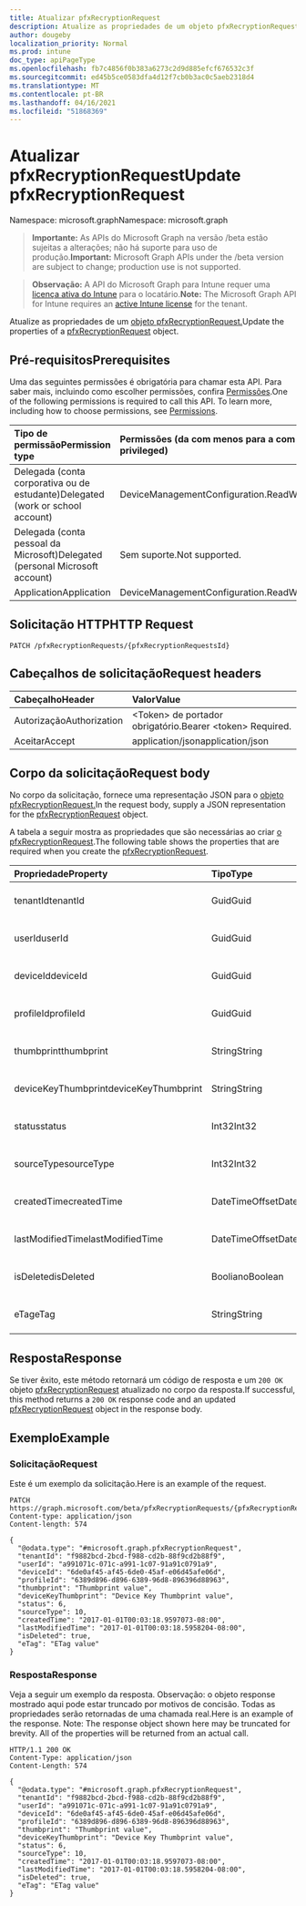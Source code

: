 ```yaml
---
title: Atualizar pfxRecryptionRequest
description: Atualize as propriedades de um objeto pfxRecryptionRequest.
author: dougeby
localization_priority: Normal
ms.prod: intune
doc_type: apiPageType
ms.openlocfilehash: fb7c4856f0b383a6273c2d9d885efcf676532c3f
ms.sourcegitcommit: ed45b5ce0583dfa4d12f7cb0b3ac0c5aeb2318d4
ms.translationtype: MT
ms.contentlocale: pt-BR
ms.lasthandoff: 04/16/2021
ms.locfileid: "51868369"
---
```

# <a name="update-pfxrecryptionrequest"></a><span data-ttu-id="f546f-103">Atualizar pfxRecryptionRequest</span><span class="sxs-lookup"><span data-stu-id="f546f-103">Update pfxRecryptionRequest</span></span>

<span data-ttu-id="f546f-104">Namespace: microsoft.graph</span><span class="sxs-lookup"><span data-stu-id="f546f-104">Namespace: microsoft.graph</span></span>

> <span data-ttu-id="f546f-105">**Importante:** As APIs do Microsoft Graph na versão /beta estão sujeitas a alterações; não há suporte para uso de produção.</span><span class="sxs-lookup"><span data-stu-id="f546f-105">**Important:** Microsoft Graph APIs under the /beta version are subject to change; production use is not supported.</span></span>

> <span data-ttu-id="f546f-106">**Observação:** A API do Microsoft Graph para Intune requer uma [licença ativa do Intune](https://go.microsoft.com/fwlink/?linkid=839381) para o locatário.</span><span class="sxs-lookup"><span data-stu-id="f546f-106">**Note:** The Microsoft Graph API for Intune requires an [active Intune license](https://go.microsoft.com/fwlink/?linkid=839381) for the tenant.</span></span>

<span data-ttu-id="f546f-107">Atualize as propriedades de um [objeto pfxRecryptionRequest.](../resources/intune-raimportcerts-pfxrecryptionrequest.md)</span><span class="sxs-lookup"><span data-stu-id="f546f-107">Update the properties of a [pfxRecryptionRequest](../resources/intune-raimportcerts-pfxrecryptionrequest.md) object.</span></span>

## <a name="prerequisites"></a><span data-ttu-id="f546f-108">Pré-requisitos</span><span class="sxs-lookup"><span data-stu-id="f546f-108">Prerequisites</span></span>
<span data-ttu-id="f546f-p101">Uma das seguintes permissões é obrigatória para chamar esta API. Para saber mais, incluindo como escolher permissões, confira [Permissões](/graph/permissions-reference).</span><span class="sxs-lookup"><span data-stu-id="f546f-p101">One of the following permissions is required to call this API. To learn more, including how to choose permissions, see [Permissions](/graph/permissions-reference).</span></span>

|<span data-ttu-id="f546f-111">Tipo de permissão</span><span class="sxs-lookup"><span data-stu-id="f546f-111">Permission type</span></span>|<span data-ttu-id="f546f-112">Permissões (da com menos para a com mais privilégios)</span><span class="sxs-lookup"><span data-stu-id="f546f-112">Permissions (from least to most privileged)</span></span>|
|:---|:---|
|<span data-ttu-id="f546f-113">Delegada (conta corporativa ou de estudante)</span><span class="sxs-lookup"><span data-stu-id="f546f-113">Delegated (work or school account)</span></span>|<span data-ttu-id="f546f-114">DeviceManagementConfiguration.ReadWrite.All</span><span class="sxs-lookup"><span data-stu-id="f546f-114">DeviceManagementConfiguration.ReadWrite.All</span></span>|
|<span data-ttu-id="f546f-115">Delegada (conta pessoal da Microsoft)</span><span class="sxs-lookup"><span data-stu-id="f546f-115">Delegated (personal Microsoft account)</span></span>|<span data-ttu-id="f546f-116">Sem suporte.</span><span class="sxs-lookup"><span data-stu-id="f546f-116">Not supported.</span></span>|
|<span data-ttu-id="f546f-117">Application</span><span class="sxs-lookup"><span data-stu-id="f546f-117">Application</span></span>|<span data-ttu-id="f546f-118">DeviceManagementConfiguration.ReadWrite.All</span><span class="sxs-lookup"><span data-stu-id="f546f-118">DeviceManagementConfiguration.ReadWrite.All</span></span>|

## <a name="http-request"></a><span data-ttu-id="f546f-119">Solicitação HTTP</span><span class="sxs-lookup"><span data-stu-id="f546f-119">HTTP Request</span></span>
<!-- {
  "blockType": "ignored"
}
-->
``` http
PATCH /pfxRecryptionRequests/{pfxRecryptionRequestsId}
```

## <a name="request-headers"></a><span data-ttu-id="f546f-120">Cabeçalhos de solicitação</span><span class="sxs-lookup"><span data-stu-id="f546f-120">Request headers</span></span>
|<span data-ttu-id="f546f-121">Cabeçalho</span><span class="sxs-lookup"><span data-stu-id="f546f-121">Header</span></span>|<span data-ttu-id="f546f-122">Valor</span><span class="sxs-lookup"><span data-stu-id="f546f-122">Value</span></span>|
|:---|:---|
|<span data-ttu-id="f546f-123">Autorização</span><span class="sxs-lookup"><span data-stu-id="f546f-123">Authorization</span></span>|<span data-ttu-id="f546f-124">&lt;Token&gt; de portador obrigatório.</span><span class="sxs-lookup"><span data-stu-id="f546f-124">Bearer &lt;token&gt; Required.</span></span>|
|<span data-ttu-id="f546f-125">Aceitar</span><span class="sxs-lookup"><span data-stu-id="f546f-125">Accept</span></span>|<span data-ttu-id="f546f-126">application/json</span><span class="sxs-lookup"><span data-stu-id="f546f-126">application/json</span></span>|

## <a name="request-body"></a><span data-ttu-id="f546f-127">Corpo da solicitação</span><span class="sxs-lookup"><span data-stu-id="f546f-127">Request body</span></span>
<span data-ttu-id="f546f-128">No corpo da solicitação, fornece uma representação JSON para o [objeto pfxRecryptionRequest.](../resources/intune-raimportcerts-pfxrecryptionrequest.md)</span><span class="sxs-lookup"><span data-stu-id="f546f-128">In the request body, supply a JSON representation for the [pfxRecryptionRequest](../resources/intune-raimportcerts-pfxrecryptionrequest.md) object.</span></span>

<span data-ttu-id="f546f-129">A tabela a seguir mostra as propriedades que são necessárias ao criar [o pfxRecryptionRequest](../resources/intune-raimportcerts-pfxrecryptionrequest.md).</span><span class="sxs-lookup"><span data-stu-id="f546f-129">The following table shows the properties that are required when you create the [pfxRecryptionRequest](../resources/intune-raimportcerts-pfxrecryptionrequest.md).</span></span>

|<span data-ttu-id="f546f-130">Propriedade</span><span class="sxs-lookup"><span data-stu-id="f546f-130">Property</span></span>|<span data-ttu-id="f546f-131">Tipo</span><span class="sxs-lookup"><span data-stu-id="f546f-131">Type</span></span>|<span data-ttu-id="f546f-132">Descrição</span><span class="sxs-lookup"><span data-stu-id="f546f-132">Description</span></span>|
|:---|:---|:---|
|<span data-ttu-id="f546f-133">tenantId</span><span class="sxs-lookup"><span data-stu-id="f546f-133">tenantId</span></span>|<span data-ttu-id="f546f-134">Guid</span><span class="sxs-lookup"><span data-stu-id="f546f-134">Guid</span></span>|<span data-ttu-id="f546f-135">Ainda não documentado</span><span class="sxs-lookup"><span data-stu-id="f546f-135">Not yet documented</span></span>|
|<span data-ttu-id="f546f-136">userId</span><span class="sxs-lookup"><span data-stu-id="f546f-136">userId</span></span>|<span data-ttu-id="f546f-137">Guid</span><span class="sxs-lookup"><span data-stu-id="f546f-137">Guid</span></span>|<span data-ttu-id="f546f-138">Ainda não documentado</span><span class="sxs-lookup"><span data-stu-id="f546f-138">Not yet documented</span></span>|
|<span data-ttu-id="f546f-139">deviceId</span><span class="sxs-lookup"><span data-stu-id="f546f-139">deviceId</span></span>|<span data-ttu-id="f546f-140">Guid</span><span class="sxs-lookup"><span data-stu-id="f546f-140">Guid</span></span>|<span data-ttu-id="f546f-141">Ainda não documentado</span><span class="sxs-lookup"><span data-stu-id="f546f-141">Not yet documented</span></span>|
|<span data-ttu-id="f546f-142">profileId</span><span class="sxs-lookup"><span data-stu-id="f546f-142">profileId</span></span>|<span data-ttu-id="f546f-143">Guid</span><span class="sxs-lookup"><span data-stu-id="f546f-143">Guid</span></span>|<span data-ttu-id="f546f-144">Ainda não documentado</span><span class="sxs-lookup"><span data-stu-id="f546f-144">Not yet documented</span></span>|
|<span data-ttu-id="f546f-145">thumbprint</span><span class="sxs-lookup"><span data-stu-id="f546f-145">thumbprint</span></span>|<span data-ttu-id="f546f-146">String</span><span class="sxs-lookup"><span data-stu-id="f546f-146">String</span></span>|<span data-ttu-id="f546f-147">Ainda não documentado</span><span class="sxs-lookup"><span data-stu-id="f546f-147">Not yet documented</span></span>|
|<span data-ttu-id="f546f-148">deviceKeyThumbprint</span><span class="sxs-lookup"><span data-stu-id="f546f-148">deviceKeyThumbprint</span></span>|<span data-ttu-id="f546f-149">String</span><span class="sxs-lookup"><span data-stu-id="f546f-149">String</span></span>|<span data-ttu-id="f546f-150">Ainda não documentado</span><span class="sxs-lookup"><span data-stu-id="f546f-150">Not yet documented</span></span>|
|<span data-ttu-id="f546f-151">status</span><span class="sxs-lookup"><span data-stu-id="f546f-151">status</span></span>|<span data-ttu-id="f546f-152">Int32</span><span class="sxs-lookup"><span data-stu-id="f546f-152">Int32</span></span>|<span data-ttu-id="f546f-153">Ainda não documentado</span><span class="sxs-lookup"><span data-stu-id="f546f-153">Not yet documented</span></span>|
|<span data-ttu-id="f546f-154">sourceType</span><span class="sxs-lookup"><span data-stu-id="f546f-154">sourceType</span></span>|<span data-ttu-id="f546f-155">Int32</span><span class="sxs-lookup"><span data-stu-id="f546f-155">Int32</span></span>|<span data-ttu-id="f546f-156">Ainda não documentado</span><span class="sxs-lookup"><span data-stu-id="f546f-156">Not yet documented</span></span>|
|<span data-ttu-id="f546f-157">createdTime</span><span class="sxs-lookup"><span data-stu-id="f546f-157">createdTime</span></span>|<span data-ttu-id="f546f-158">DateTimeOffset</span><span class="sxs-lookup"><span data-stu-id="f546f-158">DateTimeOffset</span></span>|<span data-ttu-id="f546f-159">Ainda não documentado</span><span class="sxs-lookup"><span data-stu-id="f546f-159">Not yet documented</span></span>|
|<span data-ttu-id="f546f-160">lastModifiedTime</span><span class="sxs-lookup"><span data-stu-id="f546f-160">lastModifiedTime</span></span>|<span data-ttu-id="f546f-161">DateTimeOffset</span><span class="sxs-lookup"><span data-stu-id="f546f-161">DateTimeOffset</span></span>|<span data-ttu-id="f546f-162">Ainda não documentado</span><span class="sxs-lookup"><span data-stu-id="f546f-162">Not yet documented</span></span>|
|<span data-ttu-id="f546f-163">isDeleted</span><span class="sxs-lookup"><span data-stu-id="f546f-163">isDeleted</span></span>|<span data-ttu-id="f546f-164">Booliano</span><span class="sxs-lookup"><span data-stu-id="f546f-164">Boolean</span></span>|<span data-ttu-id="f546f-165">Ainda não documentado</span><span class="sxs-lookup"><span data-stu-id="f546f-165">Not yet documented</span></span>|
|<span data-ttu-id="f546f-166">eTag</span><span class="sxs-lookup"><span data-stu-id="f546f-166">eTag</span></span>|<span data-ttu-id="f546f-167">String</span><span class="sxs-lookup"><span data-stu-id="f546f-167">String</span></span>|<span data-ttu-id="f546f-168">Ainda não documentado</span><span class="sxs-lookup"><span data-stu-id="f546f-168">Not yet documented</span></span>|



## <a name="response"></a><span data-ttu-id="f546f-169">Resposta</span><span class="sxs-lookup"><span data-stu-id="f546f-169">Response</span></span>
<span data-ttu-id="f546f-170">Se tiver êxito, este método retornará um código de resposta e um `200 OK` objeto [pfxRecryptionRequest](../resources/intune-raimportcerts-pfxrecryptionrequest.md) atualizado no corpo da resposta.</span><span class="sxs-lookup"><span data-stu-id="f546f-170">If successful, this method returns a `200 OK` response code and an updated [pfxRecryptionRequest](../resources/intune-raimportcerts-pfxrecryptionrequest.md) object in the response body.</span></span>

## <a name="example"></a><span data-ttu-id="f546f-171">Exemplo</span><span class="sxs-lookup"><span data-stu-id="f546f-171">Example</span></span>

### <a name="request"></a><span data-ttu-id="f546f-172">Solicitação</span><span class="sxs-lookup"><span data-stu-id="f546f-172">Request</span></span>
<span data-ttu-id="f546f-173">Este é um exemplo da solicitação.</span><span class="sxs-lookup"><span data-stu-id="f546f-173">Here is an example of the request.</span></span>
``` http
PATCH https://graph.microsoft.com/beta/pfxRecryptionRequests/{pfxRecryptionRequestsId}
Content-type: application/json
Content-length: 574

{
  "@odata.type": "#microsoft.graph.pfxRecryptionRequest",
  "tenantId": "f9882bcd-2bcd-f988-cd2b-88f9cd2b88f9",
  "userId": "a991071c-071c-a991-1c07-91a91c0791a9",
  "deviceId": "6de0af45-af45-6de0-45af-e06d45afe06d",
  "profileId": "6389d896-d896-6389-96d8-896396d88963",
  "thumbprint": "Thumbprint value",
  "deviceKeyThumbprint": "Device Key Thumbprint value",
  "status": 6,
  "sourceType": 10,
  "createdTime": "2017-01-01T00:03:18.9597073-08:00",
  "lastModifiedTime": "2017-01-01T00:03:18.5958204-08:00",
  "isDeleted": true,
  "eTag": "ETag value"
}
```

### <a name="response"></a><span data-ttu-id="f546f-174">Resposta</span><span class="sxs-lookup"><span data-stu-id="f546f-174">Response</span></span>
<span data-ttu-id="f546f-p102">Veja a seguir um exemplo da resposta. Observação: o objeto response mostrado aqui pode estar truncado por motivos de concisão. Todas as propriedades serão retornadas de uma chamada real.</span><span class="sxs-lookup"><span data-stu-id="f546f-p102">Here is an example of the response. Note: The response object shown here may be truncated for brevity. All of the properties will be returned from an actual call.</span></span>
``` http
HTTP/1.1 200 OK
Content-Type: application/json
Content-Length: 574

{
  "@odata.type": "#microsoft.graph.pfxRecryptionRequest",
  "tenantId": "f9882bcd-2bcd-f988-cd2b-88f9cd2b88f9",
  "userId": "a991071c-071c-a991-1c07-91a91c0791a9",
  "deviceId": "6de0af45-af45-6de0-45af-e06d45afe06d",
  "profileId": "6389d896-d896-6389-96d8-896396d88963",
  "thumbprint": "Thumbprint value",
  "deviceKeyThumbprint": "Device Key Thumbprint value",
  "status": 6,
  "sourceType": 10,
  "createdTime": "2017-01-01T00:03:18.9597073-08:00",
  "lastModifiedTime": "2017-01-01T00:03:18.5958204-08:00",
  "isDeleted": true,
  "eTag": "ETag value"
}
```




